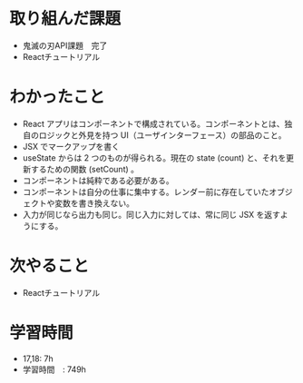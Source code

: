 # 取り組んだ課題
-  鬼滅の刃API課題　完了
-  Reactチュートリアル
# わかったこと
- React アプリはコンポーネントで構成されている。コンポーネントとは、独自のロジックと外見を持つ UI（ユーザインターフェース）の部品のこと。
- JSX でマークアップを書く
- useState からは 2 つのものが得られる。現在の state (count) と、それを更新するための関数 (setCount) 。
- コンポーネントは純粋である必要がある。
- コンポーネントは自分の仕事に集中する。レンダー前に存在していたオブジェクトや変数を書き換えない。
- 入力が同じなら出力も同じ。同じ入力に対しては、常に同じ JSX を返すようにする。
# 次やること
- Reactチュートリアル
# 学習時間
- 17,18: 7h
- 学習時間　: 749h
